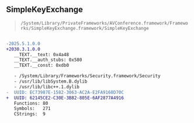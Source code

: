 ## SimpleKeyExchange

> `/System/Library/PrivateFrameworks/AVConference.framework/Frameworks/SimpleKeyExchange.framework/SimpleKeyExchange`

```diff

-2025.5.1.0.0
+2030.3.1.0.0
   __TEXT.__text: 0x4a48
   __TEXT.__auth_stubs: 0x580
   __TEXT.__const: 0xdb0

   - /System/Library/Frameworks/Security.framework/Security
   - /usr/lib/libSystem.B.dylib
   - /usr/lib/libc++.1.dylib
-  UUID: EC73987E-1582-3063-AC2A-E2FA9160D70C
+  UUID: 62145CE2-C30E-3B82-805E-6AF2877A4916
   Functions: 80
   Symbols:   271
   CStrings:  9

```
